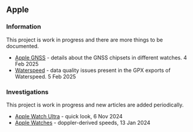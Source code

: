 ## Apple

### Information

This project is work in progress and there are more things to be documented.

- [Apple GNSS](gnss/README.md) - details about the GNSS chipsets in different watches. 4 Feb 2025
- [Waterspeed](waterspeed/README.md) - data quality issues present in the GPX exports of Waterspeed. 5 Feb 2025



### Investigations

This project is work in progress and new articles are added periodically.

- [Apple Watch Ultra](ultra/README.md) - quick look, 6 Nov 2024
- [Apple Watches](watches/README.md) - doppler-derived speeds, 13 Jan 2024
